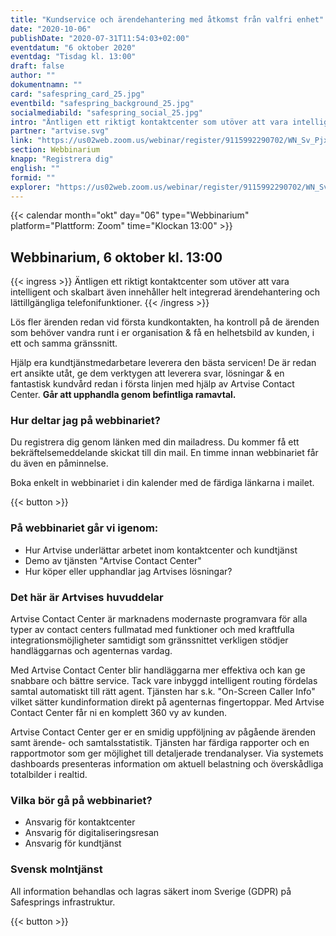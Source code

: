 ```yaml
---
title: "Kundservice och ärendehantering med åtkomst från valfri enhet"
date: "2020-10-06"
publishDate: "2020-07-31T11:54:03+02:00"
eventdatum: "6 oktober 2020"
eventdag: "Tisdag kl. 13:00"
draft: false
author: ""
dokumentnamn: ""
card: "safespring_card_25.jpg"
eventbild: "safespring_background_25.jpg"
socialmediabild: "safespring_social_25.jpg"
intro: "Äntligen ett riktigt kontaktcenter som utöver att vara intelligent och skalbart även innehåller helt integrerad ärendehantering och lättillgängliga telefonifunktioner."
partner: "artvise.svg"
link: "https://us02web.zoom.us/webinar/register/9115992290702/WN_Sv_PjxaUQ1C8wAancPcXAQ"
section: Webbinarium
knapp: "Registrera dig"
english: ""
formid: ""
explorer: "https://us02web.zoom.us/webinar/register/9115992290702/WN_Sv_PjxaUQ1C8wAancPcXAQ"
---
```


{{< calendar month="okt" day="06" type="Webbinarium" platform="Plattform: Zoom" time="Klockan 13:00" >}}

## Webbinarium, 6 oktober kl. 13:00

{{< ingress >}}
Äntligen ett riktigt kontaktcenter som utöver att vara intelligent och skalbart även innehåller helt integrerad ärendehantering och lättillgängliga telefonifunktioner.
{{< /ingress >}}

Lös fler ärenden redan vid första kundkontakten, ha kontroll på de ärenden som behöver vandra runt i er organisation & få en helhetsbild av kunden, i ett och samma gränssnitt.

Hjälp era kundtjänstmedarbetare leverera den bästa servicen! De är redan ert ansikte utåt, ge dem verktygen att leverera svar, lösningar & en fantastisk kundvård redan i första linjen med hjälp av Artvise Contact Center. **Går att upphandla genom befintliga ramavtal.**

### Hur deltar jag på webbinariet?
Du registrera dig genom länken med din mailadress. Du kommer få ett bekräftelsemeddelande skickat till din mail. En timme innan webbinariet får du även en påminnelse.

Boka enkelt in webbinariet i din kalender med de färdiga länkarna i mailet.

{{< button >}}

### På webbinariet går vi igenom:

- Hur Artvise underlättar arbetet inom kontaktcenter och kundtjänst
- Demo av tjänsten "Artvise Contact Center"
- Hur köper eller upphandlar jag Artvises lösningar?

### Det här är Artvises huvuddelar

Artvise Contact Center är marknadens modernaste programvara för alla typer av contact centers fullmatad med funktioner och med kraftfulla integrationsmöjligheter samtidigt som gränssnittet verkligen stödjer handläggarnas och agenternas vardag.

Med Artvise Contact Center blir handläggarna mer effektiva och kan ge snabbare och bättre service. Tack vare inbyggd intelligent routing fördelas samtal automatiskt till rätt agent. Tjänsten har s.k. "On-Screen Caller Info" vilket sätter kundinformation direkt på agenternas fingertoppar. Med Artvise Contact Center får ni en komplett 360 vy av kunden.

Artvise Contact Center ger er en smidig uppföljning av pågående ärenden samt ärende- och samtalsstatistik. Tjänsten har färdiga rapporter och en rapportmotor som ger möjlighet till detaljerade trendanalyser. Via systemets dashboards presenteras information om aktuell belastning och överskådliga totalbilder i realtid.


### Vilka bör gå på webbinariet?

- Ansvarig för kontaktcenter
- Ansvarig för digitaliseringsresan
- Ansvarig för kundtjänst

### Svensk molntjänst
All information behandlas och lagras säkert inom Sverige (GDPR) på Safesprings infrastruktur.

{{< button >}}
